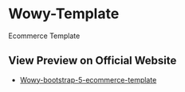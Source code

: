 # Wowy-Template
Ecommerce Template

## View Preview on Official Website
- [Wowy-bootstrap-5-ecommerce-template](https://wp.alithemes.com/html/wowy/frontend/index.html)
